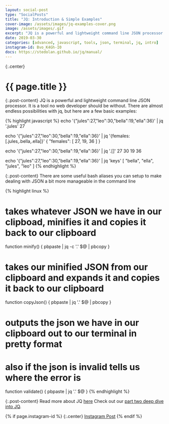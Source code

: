```yaml
---
layout: social-post
type: "SocialPosts"
title: "JQ: Introduction & Simple Examples"
cover-image: /assets/images/jq-examples-cover.png
image: /assets/images/.gif
excerpt: "JQ is a powerful and lightweight command line JSON processor. It is a tool no web developer should be without."
date: 2019-03-30
categories: [advanced, javascript, tools, json, terminal, jq, intro]
instagram-id: Bvo_K4Gh-I0
docs: https://stedolan.github.io/jq/manual/
---
```

{:.center}
# {{ page.title }}

{:.post-content}
JQ is a powerful and lightweight command line JSON processor. It is a tool no
web developer should be without. There are almost endless possibilities with
jq, but here are a few basic examples:

{% highlight javascript %}
echo '{"jules":27,"leo":30,"bella":19,"ella":36}' | jq '.jules'
27

echo '{"jules":27,"leo":30,"bella":19,"ella":36}' | jq '{females: [.jules,.bella,.ella]}'
{
  "females": [
    27,
    19,
    36
  ]
}

echo '{"jules":27,"leo":30,"bella":19,"ella":36}' | jq '.[]'
27
30
19
36

echo '{"jules":27,"leo":30,"bella":19,"ella":36}' | jq 'keys'
[
  "bella",
  "ella",
  "jules",
  "leo"
]
{% endhighlight %}

{:.post-content}
There are some useful bash aliases you can setup to make dealing with JSON a bit
more manageable in the command line

{% highlight linux %}
# takes whatever JSON we have in our clipboad, minifies it and copies it back to our clipboard
function minify() {
    pbpaste | jq -c '.' $@ | pbcopy
}

# takes our minified JSON from our clipboard and expands it and copies it back to our clipboard
function copyJson() {
    pbpaste | jq '.' $@ | pbcopy
}

# outputs the json we have in our clipboard out to our terminal in pretty format
# also if the json is invalid tells us where the error is
function validate() {
    pbpaste | jq '.' $@
}
{% endhighlight %}


{:.post-content}
Read more about JQ <a href="{{page.docs}}" target="_blank">here</a> Check out
our [part two deep dive into JQ](/social-posts/jq-deep-dive-part-two/).


{% if page.instagram-id %}
{:.center}
<a class="insta-link" href="https://www.instagram.com/p/{{page.instagram-id}}" target="_blank">Instagram Post</a>
{% endif %}

